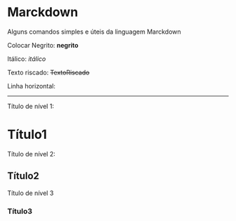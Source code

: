 # Marckdown
 Alguns comandos simples e úteis da linguagem Marckdown

 Colocar Negrito:
 **negrito**
 
 Itálico:
 *itálico*
 
 Texto riscado:
 ~~TextoRiscado~~

 Linha horizontal:
 ***

 Título de nível 1:
 # Título1
 Título de nível 2:
 ## Título2
 Título de nível 3
 ### Título3   
